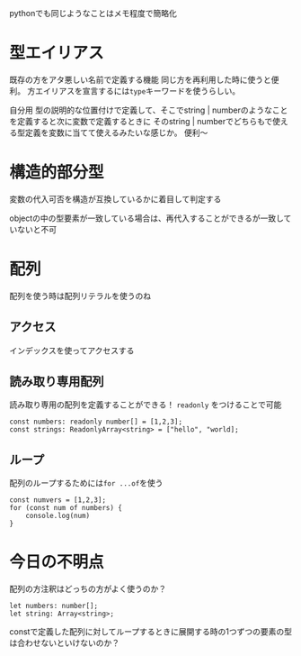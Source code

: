 pythonでも同じようなことはメモ程度で簡略化

# 型エイリアス
既存の方をアタ悪しい名前で定義する機能
同じ方を再利用した時に使うと便利。
方エイリアスを宣言するには`type`キーワードを使うらしい。

自分用
型の説明的な位置付けで定義して、そこでstring | numberのようなことを定義すると次に変数で定義するときに
そのstring | numberでどちらもで使える型定義を変数に当てて使えるみたいな感じか。
便利〜

# 構造的部分型
変数の代入可否を構造が互換しているかに着目して判定する

objectの中の型要素が一致している場合は、再代入することができるが一致していないと不可

# 配列
配列を使う時は配列リテラルを使うのね

## アクセス
インデックスを使ってアクセスする

## 読み取り専用配列
読み取り専用の配列を定義することができる！
`readonly` をつけることで可能

```
const numbers: readonly number[] = [1,2,3];
const strings: ReadonlyArray<string> = ["hello", "world];
```

## ループ
配列のループするためには`for ...of`を使う
```
const numvers = [1,2,3];
for (const num of numbers) {
    console.log(num)
}
```


# 今日の不明点
配列の方注釈はどっちの方がよく使うのか？

```
let numbers: number[];
let string: Array<string>;
```

constで定義した配列に対してループするときに展開する時の1つずつの要素の型は合わせないといけないのか？
